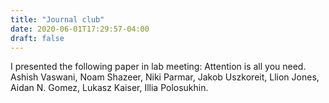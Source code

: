 ```yaml
---
title: "Journal club"
date: 2020-06-01T17:29:57-04:00
draft: false
---
```

I presented the following paper in lab meeting:
Attention is all you need. Ashish Vaswani, Noam Shazeer, Niki Parmar, Jakob Uszkoreit, Llion Jones, Aidan N. Gomez, Lukasz Kaiser, Illia Polosukhin.
